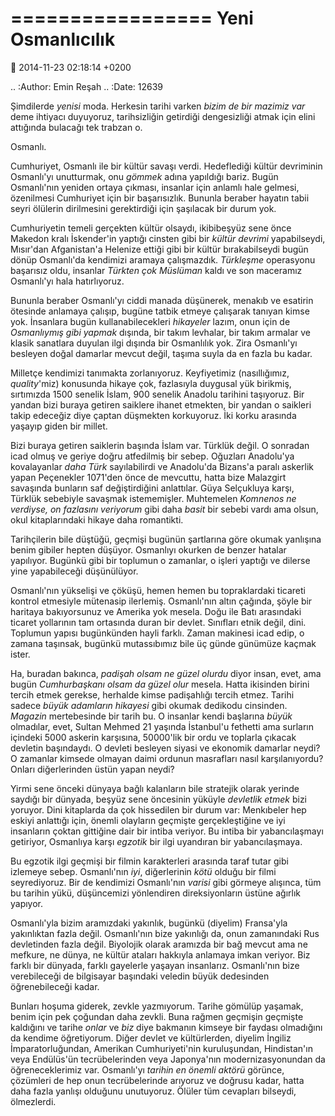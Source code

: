 =================
Yeni Osmanlıcılık
=================

:date: 2014-11-23 02:18:14 +0200

.. :Author: Emin Reşah
.. :Date:   12639

Şimdilerde *yenisi* moda. Herkesin tarihi varken *bizim de bir mazimiz
var* deme ihtiyacı duyuyoruz, tarihsizliğin getirdiği dengesizliği atmak
için elini attığında bulacağı tek trabzan o.

Osmanlı.

Cumhuriyet, Osmanlı ile bir kültür savaşı verdi. Hedeflediği kültür
devriminin Osmanlı'yı unutturmak, onu *gömmek* adına yapıldığı bariz.
Bugün Osmanlı'nın yeniden ortaya çıkması, insanlar için anlamlı hale
gelmesi, özenilmesi Cumhuriyet için bir başarısızlık. Bununla beraber
hayatın tabii seyri ölülerin dirilmesini gerektirdiği için şaşılacak bir
durum yok.

Cumhuriyetin temeli gerçekten kültür olsaydı, ikibibeşyüz sene önce
Makedon kralı İskender'in yaptığı cinsten gibi bir *kültür devrimi*
yapabilseydi, Mısır'dan Afganistan'a Helenize ettiği gibi bir kültür
bırakabilseydi bugün dönüp Osmanlı'da kendimizi aramaya çalışmazdık.
*Türkleşme* operasyonu başarısız oldu, insanlar *Türkten çok Müslüman*
kaldı ve son maceramız Osmanlı'yı hala hatırlıyoruz.

Bununla beraber Osmanlı'yı ciddi manada düşünerek, menakıb ve esatirin
ötesinde anlamaya çalışıp, bugüne tatbik etmeye çalışarak tanıyan kimse
yok. İnsanlara bugün kullanabilecekleri *hikayeler* lazım, onun için de
*Osmanlıymış gibi yapmak* dışında, bir takım levhalar, bir takım armalar
ve klasik sanatlara duyulan ilgi dışında bir Osmanlılık yok. Zira
Osmanlı'yı besleyen doğal damarlar mevcut değil, taşıma suyla da en
fazla bu kadar.

Milletçe kendimizi tanımakta zorlanıyoruz. Keyfiyetimiz (nasıllığımız,
*quality*'miz) konusunda hikaye çok, fazlasıyla duygusal yük birikmiş,
sırtımızda 1500 senelik İslam, 900 senelik Anadolu tarihini taşıyoruz.
Bir yandan bizi buraya getiren saiklere ihanet etmekten, bir yandan o
saikleri takip edeceğiz diye çaptan düşmekten korkuyoruz. İki korku
arasında yaşayıp giden bir millet.

Bizi buraya getiren saiklerin başında İslam var. Türklük değil. O
sonradan icad olmuş ve geriye doğru atfedilmiş bir sebep. Oğuzları
Anadolu'ya kovalayanlar *daha Türk* sayılabilirdi ve Anadolu'da Bizans'a
paralı askerlik yapan Peçenekler 1071'den önce de mevcuttu, hatta bize
Malazgirt savaşında bunların saf değiştirdiğini anlattılar. Güya
Selçukluya karşı, Türklük sebebiyle savaşmak istememişler. Muhtemelen
*Komnenos ne verdiyse, on fazlasını veriyorum* gibi daha *basit* bir
sebebi vardı ama olsun, okul kitaplarındaki hikaye daha romantikti.

Tarihçilerin bile düştüğü, geçmişi bugünün şartlarına göre okumak
yanlışına benim gibiler hepten düşüyor. Osmanlıyı okurken de benzer
hatalar yapılıyor. Bugünkü gibi bir toplumun o zamanlar, o işleri
yaptığı ve dilerse yine yapabileceği düşünülüyor.

Osmanlı'nın yükselişi ve çöküşü, hemen hemen bu topraklardaki ticareti
kontrol etmesiyle mütenasip ilerlemiş. Osmanlı'nın altın çağında, şöyle
bir haritaya bakıyorsunuz ve Amerika yok mesela. Doğu ile Batı
arasındaki ticaret yollarının tam ortasında duran bir devlet. Sınıfları
etnik değil, dini. Toplumun yapısı bugünkünden hayli farklı. Zaman
makinesi icad edip, o zamana taşınsak, bugünkü mutassıbımız bile üç
günde günümüze kaçmak ister.

Ha, buradan bakınca, *padişah olsam ne güzel olurdu* diyor insan, evet,
ama bugün *Cumhurbaşkanı olsam da güzel olur* mesela. Hatta ikisinden
birini tercih etmek gerekse, herhalde kimse padişahlığı tercih etmez.
Tarihi sadece *büyük adamların hikayesi* gibi okumak dedikodu cinsinden.
*Magazin* mertebesinde bir tarih bu. O insanlar kendi başlarına *büyük*
olmadılar, evet, Sultan Mehmed 21 yaşında İstanbul'u fethetti ama
surların içindeki 5000 askerin karşısına, 50000'lik bir ordu ve toplarla
çıkacak devletin başındaydı. O devleti besleyen siyasi ve ekonomik
damarlar neydi? O zamanlar kimsede olmayan daimi ordunun masrafları
nasıl karşılanıyordu? Onları diğerlerinden üstün yapan neydi?

Yirmi sene önceki dünyaya bağlı kalanların bile stratejik olarak yerinde
saydığı bir dünyada, beşyüz sene öncesinin yüküyle *devletlik etmek*
bizi yoruyor. Dini kitaplarda da çok hissedilen bir durum var:
Menkıbeler hep eskiyi anlattığı için, önemli olayların geçmişte
gerçekleştiğine ve iyi insanların çoktan gittiğine dair bir intiba
veriyor. Bu intiba bir yabancılaşmayı getiriyor, Osmanlıya karşı
*egzotik* bir ilgi uyandıran bir yabancılaşmaya.

Bu egzotik ilgi geçmişi bir filmin karakterleri arasında taraf tutar
gibi izlemeye sebep. Osmanlı'nın *iyi*, diğerlerinin *kötü* olduğu bir
filmi seyrediyoruz. Bir de kendimizi Osmanlı'nın *varisi* gibi görmeye
alışınca, tüm bu tarihin yükü, düşüncemizi yönlendiren direksiyonların
üstüne ağırlık yapıyor.

Osmanlı'yla bizim aramızdaki yakınlık, bugünkü (diyelim) Fransa'yla
yakınlıktan fazla değil. Osmanlı'nın bize yakınlığı da, onun zamanındaki
Rus devletinden fazla değil. Biyolojik olarak aramızda bir bağ mevcut
ama ne mefkure, ne dünya, ne kültür ataları hakkıyla anlamaya imkan
veriyor. Biz farklı bir dünyada, farklı gayelerle yaşayan insanlarız.
Osmanlı'nın bize verebileceği de bilgisayar başındaki veledin büyük
dedesinden öğrenebileceği kadar.

Bunları hoşuma giderek, zevkle yazmıyorum. Tarihe gömülüp yaşamak, benim
için pek çoğundan daha zevkli. Buna rağmen geçmişin geçmişte kaldığını
ve tarihe *onlar* ve *biz* diye bakmanın kimseye bir faydası olmadığını
da kendime öğretiyorum. Diğer devlet ve kültürlerden, diyelim İngiliz
İmparatorluğundan, Amerikan Cumhuriyeti'nin kuruluşundan, Hindistan'ın
veya Endülüs'ün tecrübelerinden veya Japonya'nın modernizasyonundan da
öğreneceklerimiz var. Osmanlı'yı *tarihin en önemli aktörü* görünce,
çözümleri de hep onun tecrübelerinde arıyoruz ve doğrusu kadar, hatta
daha fazla yanlışı olduğunu unutuyoruz. Ölüler tüm cevapları bilseydi,
ölmezlerdi.
